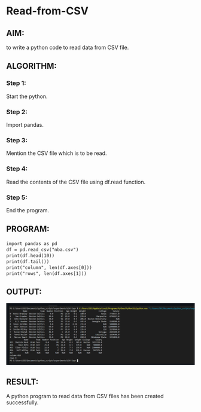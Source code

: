 # Read-from-CSV

## AIM:
to write a python code to read data from CSV file.

## ALGORITHM:

### Step 1:
Start the python.

### Step 2:
Import pandas.

### Step 3:
Mention the CSV file which is to be read.

### Step 4:
Read the contents of the CSV file using df.read function.

### Step 5:
End the program.

## PROGRAM:
```
import pandas as pd
df = pd.read_csv("nba.csv")
print(df.head(10))
print(df.tail())
print("column", len(df.axes[0]))
print("rows", len(df.axes[1]))
```

## OUTPUT:
![csv](/op1.png)

## RESULT:
A python program to read data from CSV files has been created successfully.


